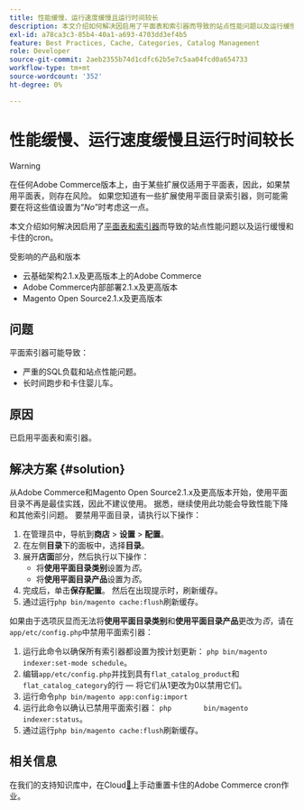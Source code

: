 ```yaml
---
title: 性能缓慢、运行速度缓慢且运行时间较长
description: 本文介绍如何解决因启用了平面表和索引器而导致的站点性能问题以及运行缓慢和卡住cron。
exl-id: a78ca3c3-85b4-40a1-a693-4703dd3ef4b5
feature: Best Practices, Cache, Categories, Catalog Management
role: Developer
source-git-commit: 2aeb2355b74d1cdfc62b5e7c5aa04fcd0a654733
workflow-type: tm+mt
source-wordcount: '352'
ht-degree: 0%

---
```


# 性能缓慢、运行速度缓慢且运行时间较长

>[!WARNING]
>
>在任何Adobe Commerce版本上，由于某些扩展仅适用于平面表，因此，如果禁用平面表，则存在风险。 如果您知道有一些扩展使用平面目录索引器，则可能需要在将这些值设置为“*No*”时考虑这一点。

本文介绍如何解决因启用了[平面表和索引器](https://experienceleague.adobe.com/en/docs/commerce-admin/catalog/catalog/catalog-flat)而导致的站点性能问题以及运行缓慢和卡住的cron。

受影响的产品和版本

* 云基础架构2.1.x及更高版本上的Adobe Commerce
* Adobe Commerce内部部署2.1.x及更高版本
* Magento Open Source2.1.x及更高版本

## 问题

平面索引器可能导致：

* 严重的SQL负载和站点性能问题。
* 长时间跑步和卡住婴儿车。

## 原因

已启用平面表和索引器。

## 解决方案 {#solution}

从Adobe Commerce和Magento Open Source2.1.x及更高版本开始，使用平面目录不再是最佳实践，因此不建议使用。 据悉，继续使用此功能会导致性能下降和其他索引问题。 要禁用平面目录，请执行以下操作：

1. 在管理员中，导航到&#x200B;**商店** > **设置** > **配置**。
1. 在左侧&#x200B;**目录**&#x200B;下的面板中，选择&#x200B;**目录**。
1. 展开&#x200B;**店面**&#x200B;部分，然后执行以下操作：
   * 将&#x200B;**使用平面目录类别**&#x200B;设置为&#x200B;*否*。
   * 将&#x200B;**使用平面目录产品**&#x200B;设置为&#x200B;*否*。
1. 完成后，单击&#x200B;**保存配置**。 然后在出现提示时，刷新缓存。
1. 通过运行`php bin/magento cache:flush`刷新缓存。

如果由于选项灰显而无法将&#x200B;**使用平面目录类别**&#x200B;和&#x200B;**使用平面目录产品**&#x200B;更改为&#x200B;*否*，请在`app/etc/config.php`中禁用平面索引器：

1. 运行此命令以确保所有索引器都设置为按计划更新： `php bin/magento indexer:set-mode schedule`。
1. 编辑`app/etc/config.php`并找到具有`flat_catalog_product`和`flat_catalog_category`的行 — 将它们从1更改为0以禁用它们。
1. 运行命令`php bin/magento app:config:import`
1. 运行此命令以确认已禁用平面索引器： `php        bin/magento indexer:status`。
1. 通过运行`php bin/magento cache:flush`刷新缓存。

## 相关信息

在我们的支持知识库中，在Cloud[&#128279;](/help/how-to/general/reset-stuck-magento-cron-jobs-manually-on-cloud.md)上手动重置卡住的Adobe Commerce cron作业。

